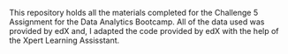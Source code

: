 This repository holds all the materials completed for the Challenge 5 Assignment for the Data Analytics Bootcamp. All of the data used was provided by edX and, I adapted the code provided by edX with the help of the Xpert Learning Assisstant.
